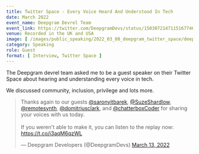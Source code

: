 ```yaml
---
title: Twitter Space - Every Voice Heard And Understood In Tech
date: March 2022
event_name: Deepgram Devrel Team
event_link: https://twitter.com/DeepgramDevs/status/1503072147115167746
venue: Recorded in the UK and USA
image: [ /images/public_speaking/2022_03_08_deepgram_twitter_space/deepgram_twitter_space.jpg ]
category: Speaking
role: Guest
format: [ Interview, Twitter Space ]
---
```


The Deepgram devrel team asked me to be a guest speaker on their Twitter Space about hearing and understanding every voice in tech.

We discussed community, inclusion, privilege and lots more.

<blockquote class="twitter-tweet"><p lang="en" dir="ltr">Thanks again to our guests <a href="https://twitter.com/saronyitbarek?ref_src=twsrc%5Etfw">@saronyitbarek</a>, <a href="https://twitter.com/SuzeShardlow?ref_src=twsrc%5Etfw">@SuzeShardlow</a>, <a href="https://twitter.com/remotesynth?ref_src=twsrc%5Etfw">@remotesynth</a>, <a href="https://twitter.com/domitriusclark?ref_src=twsrc%5Etfw">@domitriusclark</a>, and <a href="https://twitter.com/chatterboxCoder?ref_src=twsrc%5Etfw">@chatterboxCoder</a> for sharing your voices with us today. <br><br>If you weren&#39;t able to make it, you can listen to the replay now: <a href="https://t.co/i3aqM6qzWL">https://t.co/i3aqM6qzWL</a></p>&mdash; Deepgram Developers (@DeepgramDevs) <a href="https://twitter.com/DeepgramDevs/status/1503072147115167746?ref_src=twsrc%5Etfw">March 13, 2022</a></blockquote> <script async src="https://platform.twitter.com/widgets.js" charset="utf-8"></script>
